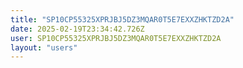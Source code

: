 ```yaml
---
title: "SP10CP55325XPRJBJ5DZ3MQAR0T5E7EXXZHKTZD2A"
date: 2025-02-19T23:34:42.726Z
user: SP10CP55325XPRJBJ5DZ3MQAR0T5E7EXXZHKTZD2A
layout: "users"
---
```

    